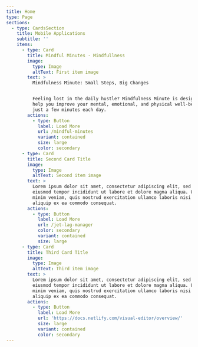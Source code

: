 ```yaml
---
title: Home
type: Page
sections:
  - type: CardsSection
    title: Mobile Applications
    subtitle: ''
    items:
      - type: Card
        title: Mindful Minutes - Mindfullness
        image:
          type: Image
          altText: First item image
        text: >
          Mindfulness Minute: Small Steps, Big Changes


          Feeling lost in the daily hustle? Mindfulness Minute is designed to
          help you improve your mental, emotional, and physical well-being with
          just a few minutes each day.
        actions:
          - type: Button
            label: Load More
            url: /mindful-minutes
            variant: contained
            size: large
            color: secondary
      - type: Card
        title: Second Card Title
        image:
          type: Image
          altText: Second item image
        text: >
          Lorem ipsum dolor sit amet, consectetur adipiscing elit, sed do
          eiusmod tempor incididunt ut labore et dolore magna aliqua. Ut enim ad
          minim veniam, quis nostrud exercitation ullamco laboris nisi ut
          aliquip ex ea commodo consequat.
        actions:
          - type: Button
            label: Load More
            url: /jet-lag-manager
            color: secondary
            variant: contained
            size: large
      - type: Card
        title: Third Card Title
        image:
          type: Image
          altText: Third item image
        text: >
          Lorem ipsum dolor sit amet, consectetur adipiscing elit, sed do
          eiusmod tempor incididunt ut labore et dolore magna aliqua. Ut enim ad
          minim veniam, quis nostrud exercitation ullamco laboris nisi ut
          aliquip ex ea commodo consequat.
        actions:
          - type: Button
            label: Load More
            url: 'https://docs.netlify.com/visual-editor/overview/'
            size: large
            variant: contained
            color: secondary
---
```

